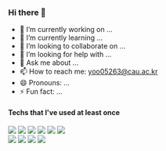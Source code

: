 ### Hi there 👋

<!--
**YJbonobono/YJbonobono** is a ✨ _special_ ✨ repository because its `README.md` (this file) appears on your GitHub profile.
Here are some ideas to get you started:
https://shields.io/
https://simpleicons.org/
https://velog.io/@woo0_hooo/Github-github-profile-%EA%B0%84%EC%A7%80%EB%82%98%EA%B2%8C-%EA%BE%B8%EB%AF%B8%EA%B8%B0
-->

- 🔭 I’m currently working on ...
- 🌱 I’m currently learning ...
- 👯 I’m looking to collaborate on ...
- 🤔 I’m looking for help with ...
- 💬 Ask me about ...
- 📫 How to reach me: yoo05263@cau.ac.kr
- 😄 Pronouns: ...
- ⚡ Fun fact: ...

  
#### Techs that I've used at least once  
<img src="https://img.shields.io/badge/Python-3766AB?style=flat&logo=Python&logoColor=white"/></a>
<img src="https://img.shields.io/badge/C++-00599C?style=flat&logo=C%2B%2B%&logoColor=white"/></a>
<img src="https://img.shields.io/badge/JAVA-007396?style=flat&logo=JAVA&logoColor=white"/></a>
<img src="https://img.shields.io/badge/C-A8B9CC?style=flat&logo=C&logoColor=white"/></a>
<img src="https://img.shields.io/badge/Kotlin-7F52FF?style=flat&logo=Kotlin&logoColor=white"/></a>
<img src="https://img.shields.io/badge/C%23-239120?style=flat&logo=C%23%23%&logoColor=white"/></a>  
<img src="https://img.shields.io/badge/Javascript-F7DF1E?style=flat&logo=Javascript&logoColor=white"/></a>
<img src="https://img.shields.io/badge/MySQL-4479A1?style=flat&logo=MySQL&logoColor=white"/></a>
<img src="https://img.shields.io/badge/Unity-000000?style=flat&logo=Unity&logoColor=white"/></a>
<img src="https://img.shields.io/badge/CSS-1572B6?style=flat&logo=css3&logoColor=white"/></a>
